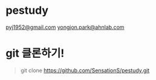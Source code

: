 # pestudy
pyj1952@gmail.com
yongjon.park@ahnlab.com

# git 클론하기!
> git clone https://github.com/SensationS/pestudy.git
